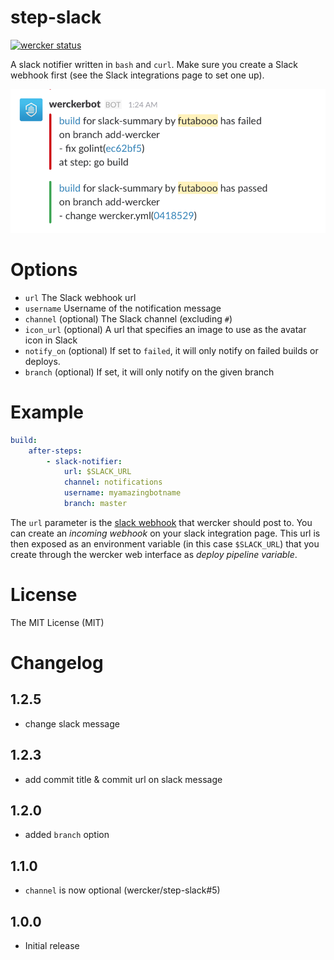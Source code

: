 # step-slack

[![wercker status](https://app.wercker.com/status/c7a3b4d90d8746931cbc8a1aa825b8c6/m/master "wercker status")](https://app.wercker.com/project/bykey/c7a3b4d90d8746931cbc8a1aa825b8c6)

A slack notifier written in `bash` and `curl`. Make sure you create a Slack
webhook first (see the Slack integrations page to set one up).

![screenshot](https://raw.githubusercontent.com/futabooo/step-slack/master/screenshot.png)


# Options

- `url` The Slack webhook url
- `username` Username of the notification message
- `channel` (optional) The Slack channel (excluding `#`)
- `icon_url` (optional) A url that specifies an image to use as the avatar icon in Slack
- `notify_on` (optional) If set to `failed`, it will only notify on failed
builds or deploys.
- `branch` (optional) If set, it will only notify on the given branch


# Example

```yaml
build:
    after-steps:
        - slack-notifier:
            url: $SLACK_URL
            channel: notifications
            username: myamazingbotname
            branch: master
```

The `url` parameter is the [slack webhook](https://api.slack.com/incoming-webhooks) that wercker should post to.
You can create an *incoming webhook* on your slack integration page.
This url is then exposed as an environment variable (in this case
`$SLACK_URL`) that you create through the wercker web interface as *deploy pipeline variable*.

# License

The MIT License (MIT)

# Changelog

## 1.2.5
- change slack message

## 1.2.3
- add commit title & commit url on slack message

## 1.2.0

- added `branch` option

## 1.1.0

- `channel` is now optional (wercker/step-slack#5)

## 1.0.0

- Initial release
